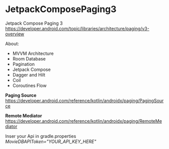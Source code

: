 ﻿# JetpackComposePaging3
 
 Jetpack Compose Paging 3
https://developer.android.com/topic/libraries/architecture/paging/v3-overview

About:
- MVVM Architecture
- Room Database
- Pagination
- Jetpack Compose
- Dagger and Hilt
- Coil
- Coroutines Flow

**Paging Source**
https://developer.android.com/reference/kotlin/androidx/paging/PagingSource

**Remote Mediator**
https://developer.android.com/reference/kotlin/androidx/paging/RemoteMediator

Inser your Api in gradle.properties
*MovieDBAPIToken="YOUR_API_KEY_HERE"*
